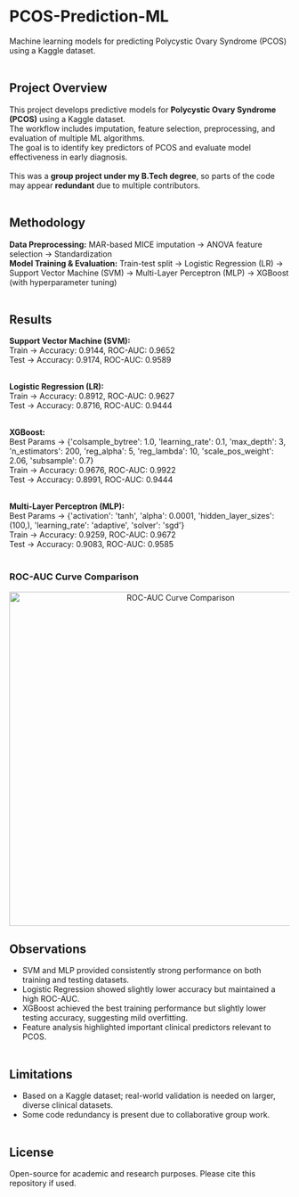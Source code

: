 # PCOS-Prediction-ML  
Machine learning models for predicting Polycystic Ovary Syndrome (PCOS) using a Kaggle dataset.<br><br>

## Project Overview  
This project develops predictive models for **Polycystic Ovary Syndrome (PCOS)** using a Kaggle dataset.<br>
The workflow includes imputation, feature selection, preprocessing, and evaluation of multiple ML algorithms.<br>
The goal is to identify key predictors of PCOS and evaluate model effectiveness in early diagnosis.<br><br>
This was a **group project under my B.Tech degree**, so parts of the code may appear **redundant** due to multiple contributors.<br><br>

## Methodology  
**Data Preprocessing:** MAR-based MICE imputation → ANOVA feature selection → Standardization<br>
**Model Training & Evaluation:** Train-test split → Logistic Regression (LR) → Support Vector Machine (SVM) → Multi-Layer Perceptron (MLP) → XGBoost (with hyperparameter tuning)<br><br>

## Results  
**Support Vector Machine (SVM):**<br>
Train → Accuracy: 0.9144, ROC-AUC: 0.9652<br>
Test → Accuracy: 0.9174, ROC-AUC: 0.9589<br><br>

**Logistic Regression (LR):**<br>
Train → Accuracy: 0.8912, ROC-AUC: 0.9627<br>
Test → Accuracy: 0.8716, ROC-AUC: 0.9444<br><br>

**XGBoost:**<br>
Best Params → {'colsample_bytree': 1.0, 'learning_rate': 0.1, 'max_depth': 3, 'n_estimators': 200, 'reg_alpha': 5, 'reg_lambda': 10, 'scale_pos_weight': 2.06, 'subsample': 0.7}<br>
Train → Accuracy: 0.9676, ROC-AUC: 0.9922<br>
Test → Accuracy: 0.8991, ROC-AUC: 0.9444<br><br>

**Multi-Layer Perceptron (MLP):**<br>
Best Params → {'activation': 'tanh', 'alpha': 0.0001, 'hidden_layer_sizes': (100,), 'learning_rate': 'adaptive', 'solver': 'sgd'}<br>
Train → Accuracy: 0.9259, ROC-AUC: 0.9672<br>
Test → Accuracy: 0.9083, ROC-AUC: 0.9585<br><br>

### ROC-AUC Curve Comparison
<p align="center">
  <img src="roc_auc.png" alt="ROC-AUC Curve Comparison" width="600"/>
</p>

## Observations  
- SVM and MLP provided consistently strong performance on both training and testing datasets.<br>
- Logistic Regression showed slightly lower accuracy but maintained a high ROC-AUC.<br>
- XGBoost achieved the best training performance but slightly lower testing accuracy, suggesting mild overfitting.<br>
- Feature analysis highlighted important clinical predictors relevant to PCOS.<br><br>

## Limitations  
- Based on a Kaggle dataset; real-world validation is needed on larger, diverse clinical datasets.<br>
- Some code redundancy is present due to collaborative group work.<br><br>

## License  
Open-source for academic and research purposes. Please cite this repository if used.<br>
